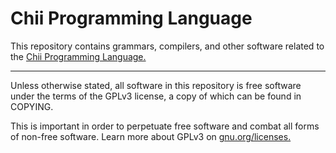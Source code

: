 Chii Programming Language
=========================

This repository contains grammars, compilers, and other software related to the
[Chii Programming Language.](https://n2liquid.wordpress.com/category/chii-language/)

---

Unless otherwise stated, all software in this repository is free software under the
terms of the GPLv3 license, a copy of which can be found in COPYING.

This is important in order to perpetuate free software and combat all forms of
non-free software. Learn more about GPLv3 on [gnu.org/licenses.](https://gnu.org/licenses)
